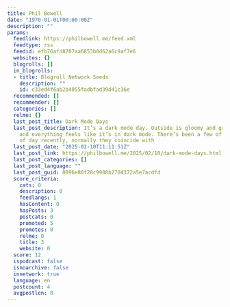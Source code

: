 ```yaml
---
title: Phil Bowell
date: "1970-01-01T00:00:00Z"
description: ""
params:
  feedlink: https://philbowell.me/feed.xml
  feedtype: rss
  feedid: efb76afd8707aa6853b0d62a6c9af7e6
  websites: {}
  blogrolls: []
  in_blogrolls:
  - title: Blogroll Network Seeds
    description: ""
    id: c33ed4f6ab2b4055fadbfad39d41c36e
  recommended: []
  recommender: []
  categories: []
  relme: {}
  last_post_title: Dark Mode Days
  last_post_description: It’s a dark mode day. Outside is gloomy and grey, it’s raining,
    and everything feels like it’s in dark mode. There’s been a few of these kinds
    of day recently, normally they coincide with
  last_post_date: "2025-02-10T11:11:51Z"
  last_post_link: https://philbowell.me/2025/02/10/dark-mode-days.html
  last_post_categories: []
  last_post_language: ""
  last_post_guid: 0096e80f28c9988b2704372a5e7acdfd
  score_criteria:
    cats: 0
    description: 0
    feedlangs: 1
    hasContent: 0
    hasPosts: 3
    postcats: 0
    promoted: 5
    promotes: 0
    relme: 0
    title: 3
    website: 0
  score: 12
  ispodcast: false
  isnoarchive: false
  innetwork: true
  language: en
  postcount: 4
  avgpostlen: 0
---
```

